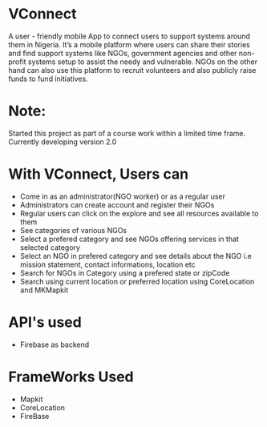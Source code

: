 # VConnect
 A user - friendly mobile App to connect users to support systems around them in Nigeria.  It’s a mobile platform where users can share their stories and find support systems like NGOs, government agencies and other non-profit systems setup to assist the needy and vulnerable. NGOs on the other hand can also use this platform to recruit volunteers and also publicly raise funds to fund initiatives. 
 
 # Note:
 Started this project as part of a course work within a limited time frame. Currently developing version 2.0 


# With VConnect, Users can
 - Come in as an administrator(NGO worker) or as a regular user
 - Administrators can create account and register their NGOs
 - Regular users can click on the explore and see all resources available to them
 - See categories of various NGOs
 - Select a prefered category and see NGOs offering services in that selected category
 - Select an NGO in prefered category and see details about the NGO i.e mission statement, contact informations, location etc
 - Search for NGOs in Category using a prefered state or zipCode
 - Search using current location or preferred location using CoreLocation and MKMapkit

 
# API's used
- Firebase as backend

# FrameWorks Used
- Mapkit
- CoreLocation
- FireBase
